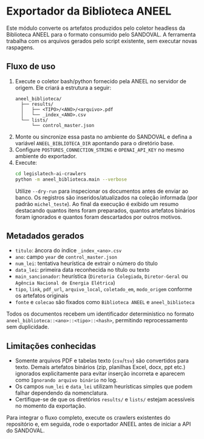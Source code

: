 # Exportador da Biblioteca ANEEL

Este módulo converte os artefatos produzidos pelo coletor headless da
Biblioteca ANEEL para o formato consumido pelo SANDOVAL. A ferramenta
trabalha com os arquivos gerados pelo script existente, sem executar
novas raspagens.

## Fluxo de uso

1. Execute o coletor bash/python fornecido pela ANEEL no servidor de
   origem. Ele criará a estrutura a seguir:
   ```
   aneel_biblioteca/
     ├── results/
     │   ├── <TIPO>/<ANO>/<arquivo>.pdf
     │   └── _index_<ANO>.csv
     └── lists/
         └── control_master.json
   ```
2. Monte ou sincronize essa pasta no ambiente do SANDOVAL e defina a
   variável `ANEEL_BIBLIOTECA_DIR` apontando para o diretório base.
3. Configure `POSTGRES_CONNECTION_STRING` e `OPENAI_API_KEY` no mesmo
   ambiente do exportador.
4. Execute:
   ```bash
   cd legislatech-ai-crawlers
   python -m aneel_biblioteca.main --verbose
   ```
   Utilize `--dry-run` para inspecionar os documentos antes de enviar
  ao banco. Os registros são inseridos/atualizados na coleção informada
  (por padrão `michel_teste`). Ao final da execução é exibido um resumo
  destacando quantos itens foram preparados, quantos artefatos binários
  foram ignorados e quantos foram descartados por outros motivos.

## Metadados gerados

- `titulo`: âncora do índice `_index_<ano>.csv`
- `ano`: campo `year` de `control_master.json`
- `num_lei`: tentativa heurística de extrair o número do título
- `data_lei`: primeira data reconhecida no título ou texto
- `main_sancionador`: heurística (`Diretoria Colegiada`, `Diretor-Geral`
  ou `Agência Nacional de Energia Elétrica`)
- `tipo`, `link`, `pdf_url`, `arquivo_local`, `coletado_em`, `modo_origem`
  conforme os artefatos originais
- `fonte` e `colecao` são fixados como `Biblioteca ANEEL` e
  `aneel_biblioteca`

Todos os documentos recebem um identificador determinístico no formato
`aneel_biblioteca::<ano>::<tipo>::<hash>`, permitindo reprocessamento
sem duplicidade.

## Limitações conhecidas

- Somente arquivos PDF e tabelas texto (`csv`/`tsv`) são convertidos para
  texto. Demais artefatos binários (zip, planilhas Excel, docx, ppt etc.)
  ignorados explicitamente para evitar inserção incorreta e aparecem
  como `Ignorando arquivo binário` no log.
- Os campos `num_lei` e `data_lei` utilizam heurísticas simples que
  podem falhar dependendo da nomenclatura.
- Certifique-se de que os diretórios `results/` e `lists/` estejam
  acessíveis no momento da exportação.

Para integrar o fluxo completo, execute os crawlers existentes do
repositório e, em seguida, rode o exportador ANEEL antes de iniciar a
API do SANDOVAL.
